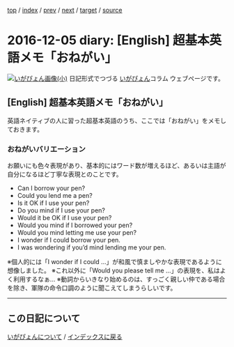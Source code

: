 [top](https://igapyon.github.io/diary/) 
 / [index](https://igapyon.github.io/diary/2016/index.html) 
 / [prev](https://igapyon.github.io/diary/2016/ig161204.html) 
 / [next](https://igapyon.github.io/diary/2016/ig161210.html) 
 / [target](https://igapyon.github.io/diary/2016/ig161205.html) 
 / [source](https://github.com/igapyon/diary/blob/gh-pages/2016/ig161205.html.src.md) 

2016-12-05 diary: [English] 超基本英語メモ「おねがい」
=====================================================================================================
[![いがぴょん画像(小)](https://igapyon.github.io/diary/images/iga200306s.jpg "いがぴょん")](https://igapyon.github.io/diary/memo/memoigapyon.html) 日記形式でつづる [いがぴょん](https://igapyon.github.io/diary/memo/memoigapyon.html)コラム ウェブページです。

## [English] 超基本英語メモ「おねがい」

英語ネイティブの人に習った超基本英語のうち、ここでは「おねがい」をメモしておきます。

### おねがいバリエーション

お願いにも色々表現があり、基本的にはワード数が増えるほど、あるいは主語が自分になるほど丁寧な表現とのことです。

* Can I borrow your pen?
* Could you lend me a pen?
* Is it OK if I use your pen?
* Do you mind if I use your pen?
* Would it be OK if I use your pen?
* Would you mind if I borrowed your pen?
* Would you mind letting me use your pen?
* I wonder if I could borrow your pen.
* I was wondering if you’d mind lending me your pen.

※個人的には「I wonder if I could ...」が和風で慎ましやかな表現であるように想像しました。
※これ以外に「Would you please tell me ...」の表現を、私はよく利用するなぁ...
※動詞からいきなり始めるのは、すっごく親しい仲である場合を除き、軍隊の命令口調のように聞こえてしまうらしいです。

----------------------------------------------------------------------------------------------------

## この日記について
[いがぴょんについて](https://igapyon.github.io/diary/memo/memoigapyon.html) / [インデックスに戻る](https://igapyon.github.io/diary/idxall.html)
